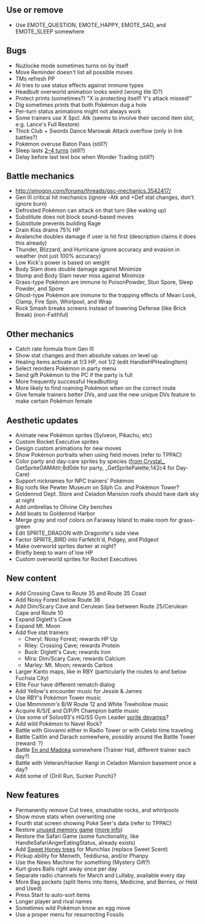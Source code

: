 ## Use or remove

* Use EMOTE_QUESTION, EMOTE_HAPPY, EMOTE_SAD, and EMOTE_SLEEP somewhere


## Bugs

* Nuzlocke mode sometimes turns on by itself
* Move Reminder doesn't list all possible moves
* TMs refresh PP
* AI tries to use status effects against immune types
* Headbutt overworld animation looks weird (wrong tile ID?)
* Protect prints (sometimes?) "X is protecting itself! Y's attack missed!"
* Dig sometimes prints that both Pokémon dug a hole
* Per-turn status animations might not always work
* Some trainers use X Spcl. Atk (seems to involve their second item slot, e.g. Lance's Full Restore)
* Thick Club + Swords Dance Marowak Attack overflow (only in link battles?)
* Pokémon overuse Baton Pass (still?)
* Sleep lasts [2–4 turns](https://github.com/roukaour/pokecrystal/commit/252817539482c1fc3fe8dd24c484a74234a0b89a#commitcomment-18349313) (still?)
* Delay before last text box when Wonder Trading (still?)


## Battle mechanics

* http://smogon.com/forums/threads/gsc-mechanics.3542417/
* Gen III critical hit mechanics (ignore -Atk and +Def stat changes, don't ignore burn)
* Defrosted Pokémon can attack on that turn (like waking up)
* Substitute does not block sound-based moves
* Substitute prevents building Rage
* Drain Kiss drains 75% HP
* Avalanche doubles damage if user is hit first (description claims it does this already)
* Thunder, Blizzard, and Hurricane ignore accuracy and evasion in weather (not just 100% accuracy)
* Low Kick's power is based on weight
* Body Slam does double damage against Minimize
* Stomp and Body Slam never miss against Minimize
* Grass-type Pokémon are immune to PoisonPowder, Stun Spore, Sleep Powder, and Spore
* Ghost-type Pokémon are immune to the trapping effects of Mean Look, Clamp, Fire Spin, Whirlpool, and Wrap
* Rock Smash breaks screens instead of lowering Defense (like Brick Break) (non-Faithful)


## Other mechanics

* Catch rate formula from Gen III
* Show stat changes and then absolute values on level up
* Healing items activate at 1/3 HP, not 1/2 (edit HandleHPHealingItem)
* Select reorders Pokémon in party menu
* Send gift Pokémon to the PC if the party is full
* More frequently successful Headbutting
* More likely to find roaming Pokémon when on the correct route
* Give female trainers better DVs, and use the new unique DVs feature to make certain Pokémon female


## Aesthetic updates

* Animate new Pokémon sprites (Sylveon, Pikachu, etc)
* Custom Rocket Executive sprites
* Design custom animations for new moves
* Show Pokémon portraits when using field moves (refer to TPPAC)
* Color party and day-care sprites by species ([from Crystal_](https://hax.iimarck.us/topic/6932/), GetSpriteOAMAttr;8d0de for party, \_GetSpritePalette;142c4 for Day-Care)
* Support nicknames for NPC trainers' Pokémon
* Big roofs like Pewter Museum on Silph Co. and Pokémon Tower?
* Goldenrod Dept. Store and Celadon Mansion roofs should have dark sky at night
* Add umbrellas to Olivine City benches
* Add boats to Goldenrod Harbor
* Merge gray and roof colors on Faraway Island to make room for grass-green
* Edit SPRITE_DRAGON with Dragonite's side view
* Factor SPRITE_BIRD into Farfetch'd, Pidgey, and Pidgeot
* Make overworld sprites darker at night?
* Briefly beep to warn of low HP
* Custom overworld sprites for Rocket Executives


## New content

* Add Crossing Cave to Route 35 and Route 35 Coast
* Add Noisy Forest below Route 36
* Add Dim/Scary Cave and Cerulean Sea between Route 25/Cerulean Cape and Route 10
* Expand Diglett's Cave
* Expand Mt. Moon
* Add five stat trainers
   * Cheryl: Noisy Forest; rewards HP Up
   * Riley: Crossing Cave; rewards Protein
   * Buck: Diglett's Cave; rewards Iron
   * Mira: Dim/Scary Cave; rewards Calcium
   * Marley: Mt. Moon; rewards Carbos
* Larger Kanto maps, like in RBY (particularly the routes to and below Fuchsia City)
* Elite Four have different rematch dialog
* Add Yellow's encounter music for Jessie & James
* Use RBY's Pokémon Tower music
* Use Mmmmmm's B/W Route 12 and White Treehollow music
* Acquire R/S/E and D/P/Pt Champion battle music
* Use some of Soloo93's HG/SS Gym Leader [sprite devamps](https://hax.iimarck.us/post/36679/#p36679)?
* Add wild Pokémon to Navel Rock?
* Battle with Giovanni either in Radio Tower or with Celebi time traveling
* Battle Caitlin and Darach somewhere, possibly around the Battle Tower (reward: ?)
* Battle [En and Madoka](http://bulbapedia.bulbagarden.net/wiki/The_Legendary_Rotation_Battle!) somewhere (Trainer Hall, different trainer each day?)
* Battle with Veteran/Hacker Rangi in Celadon Mansion basement once a day?
* Add some of {Drill Run, Sucker Punch}?


## New features

* Permanently remove Cut trees, smashable rocks, and whirlpools
* Show move stats when overwriting one
* Fourth stat screen showing Poké Seer's data (refer to TPPAC)
* Restore [unused memory game](http://iimarck.us/i/memory/) ([more info](https://tcrf.net/Pok%C3%A9mon_Gold_and_Silver#Unused_Memory_Game))
* Restore the Safari Game (some functionality, like HandleSafariAngerEatingStatus, already exists)
* Add [Sweet Honey trees](http://iimarck.us/i/sweet-honey/) for Munchlax (replace Sweet Scent)
* Pickup ability for Meowth, Teddiursa, and/or Phanpy
* Use the News Machine for something (Mystery Gift?)
* Kurt gives Balls right away once per day
* Separate radio channels for March and Lullaby, available every day
* More Bag pockets (split Items into Items, Medicine, and Berries, or Held and Used)
* Press Start to auto-sort items
* Longer player and rival names
* Sometimes wild Pokémon know an egg move
* Use a proper menu for resurrecting Fossils
